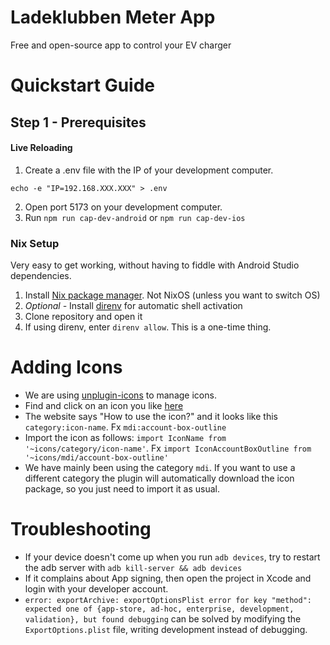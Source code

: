 # Ladeklubben Meter App

Free and open-source app to control your EV charger

# Quickstart Guide

## Step 1 - Prerequisites

#### Live Reloading

1. Create a .env file with the IP of your development computer.

```
echo -e "IP=192.168.XXX.XXX" > .env
```

2. Open port 5173 on your development computer.
3. Run `npm run cap-dev-android` or `npm run cap-dev-ios`

### Nix Setup

Very easy to get working, without having to fiddle with Android Studio dependencies.

1. Install [Nix package manager](https://nixos.org/download/). Not NixOS (unless you want to switch OS)
1. _Optional -_ Install [direnv](https://direnv.net/docs/installation.html#from-system-packages) for automatic shell activation
1. Clone repository and open it
1. If using direnv, enter `direnv allow`. This is a one-time thing.

# Adding Icons

- We are using [unplugin-icons](https://github.com/unplugin/unplugin-icons) to manage icons.
- Find and click on an icon you like [here](https://icones.js.org/collection/mdi)
- The website says "How to use the icon?" and it looks like this `category:icon-name`. Fx `mdi:account-box-outline`
- Import the icon as follows: `import IconName from '~icons/category/icon-name'`. Fx `import IconAccountBoxOutline from '~icons/mdi/account-box-outline'`
- We have mainly been using the category `mdi`. If you want to use a different category the plugin will automatically download the icon package, so you just need to import it as usual.

# Troubleshooting

- If your device doesn't come up when you run `adb devices`, try to restart the adb server with `adb kill-server && adb devices`
- If it complains about App signing, then open the project in Xcode and login with your developer account.
- `error: exportArchive: exportOptionsPlist error for key "method": expected one of {app-store, ad-hoc, enterprise, development, validation}, but found debugging` can be solved by modifying the `ExportOptions.plist` file, writing development instead of debugging.
